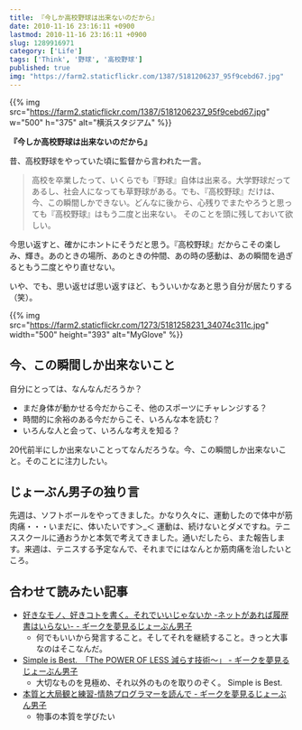 ```yaml
---
title: 『今しか高校野球は出来ないのだから』
date: 2010-11-16 23:16:11 +0900
lastmod: 2010-11-16 23:16:11 +0900
slug: 1289916971
category: ['Life']
tags: ['Think', '野球', '高校野球']
published: true
img: "https://farm2.staticflickr.com/1387/5181206237_95f9cebd67.jpg"
---
```


{{% img src="https://farm2.staticflickr.com/1387/5181206237_95f9cebd67.jpg" w="500" h="375" alt="横浜スタジアム" %}}

**『今しか高校野球は出来ないのだから』**

昔、高校野球をやっていた頃に監督から言われた一言。

> 高校を卒業したって、いくらでも『野球』自体は出来る。大学野球だってあるし、社会人になっても草野球がある。でも、『高校野球』だけは、今、この瞬間しかできない。どんなに後から、心残りでまたやろうと思っても『高校野球』はもう二度と出来ない。
そのことを頭に残しておいて欲しい。


今思い返すと、確かにホントにそうだと思う。『高校野球』だからこその楽しみ、輝き。あのときの場所、あのときの仲間、あの時の感動は、あの瞬間を過ぎるともう二度とやり直せない。

いや、でも、思い返せば思い返すほど、もういいかなあと思う自分が居たりする（笑）。

{{% img src="https://farm2.staticflickr.com/1273/5181258231_34074c311c.jpg" width="500" height="393" alt="MyGlove" %}}



## 今、この瞬間しか出来ないこと

自分にとっては、なんなんだろうか？

- まだ身体が動かせる今だからこそ、他のスポーツにチャレンジする？
- 時間的に余裕のある今だからこそ、いろんな本を読む？
- いろんな人と会って、いろんな考えを知る？


20代前半にしか出来ないことってなんだろうな。今、この瞬間しか出来ないこと。そのことに注力したい。

## じょーぶん男子の独り言
先週は、ソフトボールをやってきました。かなり久々に、運動したので体中が筋肉痛・・・いまだに、体いたいです＞_＜ 運動は、続けないとダメですね。テニススクールに通おうかと本気で考えてきました。通いだしたら、また報告します。来週は、テニスする予定なんで、それまでにはなんとか筋肉痛を治したいところ。

## 合わせて読みたい記事

- <a href="https://www.meganii.com/blog/2010/10/28/1288268248">好きなモノ、好きコトを書く。それでいいじゃないか -ネットがあれば履歴書はいらない- - ギークを夢見るじょーぶん男子</a>
    - 何でもいいから発言すること。そしてそれを継続すること。きっと大事なのはそこなんだ。
- <a href="https://www.meganii.com/blog/2010/10/21/1287669910">Simple is Best.　「The POWER OF LESS 減らす技術〜」 - ギークを夢見るじょーぶん男子</a>
    - 大切なものを見極め、それ以外のものを取りのぞく。 Simple is Best.
- <a href="https://www.meganii.com/blog/2010/09/21/1285075888">本質と大局観と練習-情熱プログラマーを読んで - ギークを夢見るじょーぶん男子</a>
    - 物事の本質を学びたい

